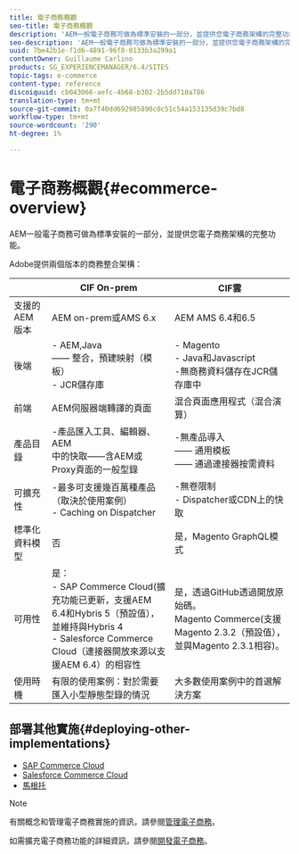 ```yaml
---
title: 電子商務概觀
seo-title: 電子商務概觀
description: 'AEM一般電子商務可做為標準安裝的一部分，並提供您電子商務架構的完整功能。  '
seo-description: 'AEM一般電子商務可做為標準安裝的一部分，並提供您電子商務架構的完整功能。  '
uuid: 7be42b1e-f1d6-4891-96f8-0133b3a299a1
contentOwner: Guillaume Carlino
products: SG_EXPERIENCEMANAGER/6.4/SITES
topic-tags: e-commerce
content-type: reference
discoiquuid: cb043066-aefc-4b68-b302-2b5dd710a786
translation-type: tm+mt
source-git-commit: 0a7f40dd692985890c0c51c54a153135d39c7bd8
workflow-type: tm+mt
source-wordcount: '290'
ht-degree: 1%

---
```



# 電子商務概觀{#ecommerce-overview}

AEM一般電子商務可做為標準安裝的一部分，並提供您電子商務架構的完整功能。

Adobe提供兩個版本的商務整合架構：

|  | CIF On-prem | CIF雲 |
|-------------------------|--------------------------------------------------------------------------------------------------------------------------------------------------------------------------------------------------------|------------------------------------------------------------------------------------------------------------------------|
| 支援的 AEM 版本 | AEM on-prem或AMS 6.x | AEM AMS 6.4和6.5 |
| 後端 | - AEM,Java <br> —— 整合，預建映射（模板）<br> - JCR儲存庫 | - Magento <br>- Java和Javascript <br>-無商務資料儲存在JCR儲存庫中 |
| 前端 | AEM伺服器端轉譯的頁面 | 混合頁面應用程式（混合演算） |
| 產品目錄 | -產品匯入工具、編輯器、AEM <br>中的快取——含AEM或Proxy頁面的一般型錄 | -無產品導入<br> —— 通用模板<br> —— 通過連接器按需資料 |
| 可擴充性 | -最多可支援幾百萬種產品（取決於使用案例）<br> - Caching on Dispatcher | -無卷限制<br> - Dispatcher或CDN上的快取 |
| 標準化資料模型 | 否 | 是，Magento GraphQL模式 |
| 可用性 | 是：<br> - SAP Commerce Cloud(擴充功能已更新，支援AEM 6.4和Hybris 5（預設值），並維持與Hybris 4 <br> - Salesforce Commerce Cloud（連接器開放來源以支援AEM 6.4）的相容性 | 是，透過GitHub透過開放原始碼。 <br> Magento Commerce(支援Magento 2.3.2（預設值），並與Magento 2.3.1相容)。 |
| 使用時機 | 有限的使用案例：對於需要匯入小型靜態型錄的情況 | 大多數使用案例中的首選解決方案 |


## 部署其他實施{#deploying-other-implementations}

* [SAP Commerce Cloud](/help/sites-deploying/sap-commerce-cloud.md)
* [Salesforce Commerce Cloud](https://github.com/adobe/commerce-salesforce)
* [馬根托](https://www.adobe.io/apis/experiencecloud/commerce-integration-framework/integrations.html#!AdobeDocs/commerce-cif-documentation/master/integrations/02-AEM-Magento.md)

>[!NOTE]
>
>有關概念和管理電子商務實施的資訊，請參閱[管理電子商務](/help/sites-administering/ecommerce.md)。
>
>如需擴充電子商務功能的詳細資訊，請參閱[開發電子商務](/help/sites-developing/ecommerce.md)。

